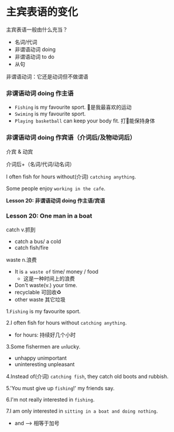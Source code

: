# 主宾表语的变化

主宾表语一般由什么充当？
* 名词/代词
* 非谓语动词 doing
* 非谓语动词 to do
* 从句

非谓语动词：它还是动词但不做谓语

### 非谓语动词 doing 作主语
* `Fishing` is my favourite sport. 🎣是我最喜欢的运动
* `Swiming` is my favourite sport.
* `Playing basketball` can keep your body fit. 打🏀能保持身体

### 非谓语动词 doing 作宾语（介词后/及物动词后）
介宾 & 动宾

介词后+（名词/代词/动名词）

I often fish for hours without(介词) `catching anything`.

Some people enjoy `working in the cafe`.

**Lesson 20: 非谓语动词 doing 作主语/宾语**

### Lesson 20: One man in a boat

catch v.抓到
* catch a bus/ a cold
* catch fish/fire

waste n.浪费
* It is `a waste of` time/ money / food
  * 这是一种时间上的浪费
* Don't waste(v.) your time.
* recyclable 可回收♻️
* other waste 其它垃圾

1.`Fishing` is my favourite sport.

2.I often fish for hours without `catching anything`.
* for hours: 持续好几个小时

3.Some fishermen are `un`lucky.
* unhappy   unimportant
* uninteresting  unpleasant

4.Instead of(介词) `catching fish`, they catch old boots and rubbish.

5.'You must give up `fishing`!' my friends say.

6.I'm not really interested in `fishing`.

7.I am only interested in `sitting in a boat and doing nothing`.
* and --> 相等于加号






